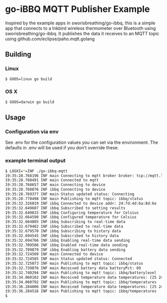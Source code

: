 # go-iBBQ MQTT Publisher Example
Inspired by the example apps in sworisbreathing/go-ibbq, this is a simple app that connects to a Inkbird wireless thermometer over Bluetooth using sworisbreathing/go-ibbq. It publishes the data it receives to an MQTT topic using github.com/eclipse/paho.mqtt.golang 

## Building

### Linux

```bash
$ GOOS=linux go build
```

### OS X

```bash
$ GOOS=darwin go build
```

## Usage

### Configuration via env
See .env for the configuration values you can set via the environment. The defaults in .env will be used if you don't override these.

### example terminal output
```bash
$ LOGXI=*=INF ./go-ibbq-mqtt
19:35:28.768196 INF main Connecting to mqtt broker broker: tcp://mqtt.local:1883
19:35:28.768491 INF main Connected to mqtt
19:35:28.768657 INF main Connecting to device
19:35:28.768876 INF ibbq Connecting to device
19:35:28.769377 INF main Status updated status: Connecting
19:35:28.770498 INF main Publishing to mqtt topic: ibbq/status
19:35:32.326019 INF ibbq Connected to device addr: 24:7d:4d:6a:8d:6e
19:35:32.649607 INF ibbq Subscribed to setting results
19:35:32.649815 INF ibbq Configuring temperature for Celsius
19:35:32.664590 INF ibbq Configured temperature for Celsius
19:35:32.664805 INF ibbq Subscribing to real-time data
19:35:32.679402 INF ibbq Subscribed to real-time data
19:35:32.679570 INF ibbq Subscribing to history data
19:35:32.694545 INF ibbq Subscribed to history data
19:35:32.694766 INF ibbq Enabling real-time data sending
19:35:32.709506 INF ibbq Enabled real-time data sending
19:35:32.709879 INF ibbq Enabling battery data sending
19:35:32.724509 INF main Connected to device
19:35:32.724585 INF main Status updated status: Connected
19:35:32.725073 INF main Publishing to mqtt topic: ibbq/status
19:35:32.739876 INF main Received battery data batteryPct: 69
19:35:32.740294 INF main Publishing to mqtt topic: ibbq/batterylevel
19:35:34.060102 INF main Received temperature data temperatures: [25 24]
19:35:34.060792 INF main Publishing to mqtt topic: ibbq/temperatures
19:35:36.284006 INF main Received temperature data temperatures: [25 24]
19:35:36.284516 INF main Publishing to mqtt topic: ibbq/temperatures
$
```
